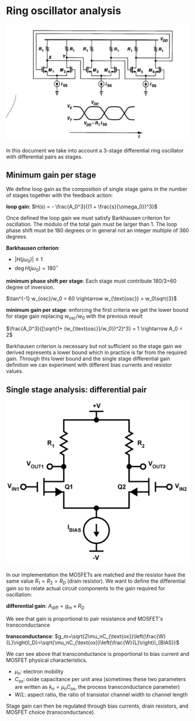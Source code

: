 <!--
SPDX-FileCopyrightText: 2025 Daniele Paletti <danielepaletti98@gmail.com>

SPDX-License-Identifier: CERN-OHL-S-2.0
-->

# Ring oscillator analysis

![3-stage oscillator circuit](./resources/3_stage_differential_ring.png)

In this document we take into account a 3-stage differential ring oscillator with
differential pairs as stages.

## Minimum gain per stage

We define loop gain as the composition of single stage gains in the number of stages
together with the feedback action:

**loop gain**: $H(s) = - \frac{A_0^3}{(1 + \frac{s}{\omega_0})^3}$

Once defined the loop gain we must satisfy Barkhausen criterion for oscillation. The
modulo of the total gain must be larger than 1. The loop phase shift must be 180 degrees
or in general not an integer multiple of 360 degrees.

**Barkhausen criterion**:

- $|H(j\omega_0)| \geq 1$
- $\deg H(j\omega_0) = 180 ^{\circ}$

**minimum phase shift per stage**: Each stage must contribute 180/3=60 degree of
inversion.

$\tan^{-1} w_{osc}/w_0 = 60 \rightarrow w_{\text{osc}} = w_0\sqrt{3}$

**minimum gain per stage**: enforcing the first criteria we get the lower bound for
stage gain replacing $w_{\text{osc}}/w_0$ with the previous result

$\frac{A_0^3}{[\sqrt{1+ (w_{\text{osc}}/w_0})^2]^3} = 1  \rightarrow A_0 = 2$

Barkhausen criterion is necessary but not sufficient so the stage gain we derived
represents a lower bound which in practice is far from the required gain. Through this
lower bound and the single stage differential gain definition we can experiment with
different bias currents and resistor values.

## Single stage analysis: differential pair

![differential pair](./resources/differential_pair.png)

In our implementation the MOSFETs are matched and the resistor have the same value
$R_1 = R_2 = R_D$ (drain resistor). We want to define the differential gain so to relate
actual circuit components to the gain required for oscillation:

**differential gain**: $A_{\text{diff}} = g_m \times R_D$

We see that gain is proportional to pair resistance and MOSFET's transconductance

**transconductance**:
$g_m=\sqrt{2\mu_nC_{\text{ox}}\left(\frac{W}{L}\right)I_D}=\sqrt{\mu_nC_{\text{ox}}\left(\frac{W}{L}\right)I_{BIAS}}$

We can see above that transconductance is proportional to bias current and MOSFET
physical characteristics.

- $\mu_n$: electron mobility
- $C_{\text{ox}}$: oxide capacitance per unit area (sometimes these two parameters are
  written as $k_n = \mu_n C_{\text{ox}}$, the process transconductance parameter)
- $W/L$: aspect ratio, the ratio of transistor channel width to channel length

Stage gain can then be regulated through bias currents, drain resistors, and MOSFET
choice (transconductance).
